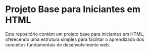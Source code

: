 # Projeto Base para Iniciantes em HTML

Este repositório contém um projeto base para iniciantes em HTML, oferecendo uma estrutura simples para facilitar o aprendizado dos conceitos fundamentais de desenvolvimento web.
